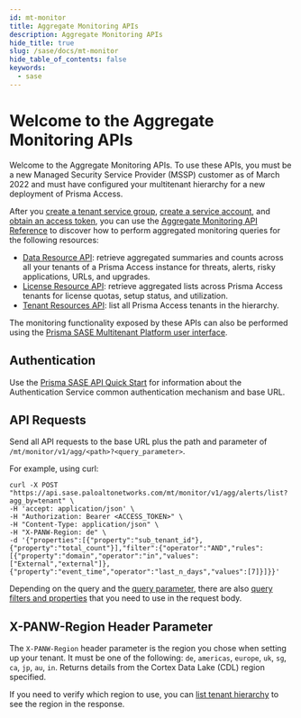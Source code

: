 ```yaml
---
id: mt-monitor
title: Aggregate Monitoring APIs
description: Aggregate Monitoring APIs
hide_title: true
slug: /sase/docs/mt-monitor
hide_table_of_contents: false
keywords:
  - sase
---
```


# Welcome to the Aggregate Monitoring APIs

Welcome to the Aggregate Monitoring APIs. To use these APIs, you must be a new Managed
Security Service Provider (MSSP) customer as of March 2022 and must have configured your multitenant
hierarchy for a new deployment of Prisma Access.

After you [create a tenant service group](/sase/docs/tenant-service-groups),
[create a service account](/sase/docs/service-accounts),
and [obtain an access token](/sase/docs/access-tokens),
you can use the [Aggregate Monitoring API Reference](/sase/api/mt-monitor) to discover how to
perform aggregated monitoring queries for the following resources:

- [Data Resource API](/sase/api/mt-monitor/data-resource-api): retrieve aggregated summaries and counts
  across all your tenants of a Prisma Access instance for threats, alerts, risky applications, URLs,
  and upgrades.
- [License Resource API](/sase/api/mt-monitor/license-resource-api): retrieve aggregated lists across
  Prisma Access tenants for license quotas, setup status, and utilization.
- [Tenant Resources API](/sase/api/mt-monitor/tenant-resources-api): list all Prisma Access tenants in
  the hierarchy.

The monitoring functionality exposed by these APIs can also be performed using the [Prisma SASE
Multitenant Platform user
interface](https://docs.paloaltonetworks.com/sase/prisma-sase-multitenant-platform/monitor-tenants).

## Authentication

Use the [Prisma SASE API Quick Start](/sase/docs/getstarted) for information about the Authentication Service
common authentication mechanism and base URL.

## API Requests

Send all API requests to the base URL plus the path and parameter of
`/mt/monitor/v1/agg/<path>?<query_parameter>`.

For example, using curl:

    curl -X POST "https://api.sase.paloaltonetworks.com/mt/monitor/v1/agg/alerts/list?agg_by=tenant" \
    -H 'accept: application/json' \
    -H "Authorization: Bearer <ACCESS_TOKEN>" \
    -H "Content-Type: application/json" \
    -H "X-PANW-Region: de" \
    -d '{"properties":[{"property":"sub_tenant_id"},{"property":"total_count"}],"filter":{"operator":"AND","rules":[{"property":"domain","operator":"in","values":["External","external"]},{"property":"event_time","operator":"last_n_days","values":[7]}]}}'

Depending on the query and the [query parameter](/sase/docs/parameters), there are also [query
filters and properties](/sase/docs/filters) that you need to use in the request body.

## X-PANW-Region Header Parameter

The `X-PANW-Region` header parameter is the region you chose when setting up your tenant. It must be one of the following: `de`, `americas`, `europe`, `uk`, `sg`, `ca`, `jp`, `au`, `in`. Returns details from the Cortex Data Lake (CDL) region specified.

If you need to verify which region to use, you can [list tenant hierarchy](/sase/api/mt-monitor/get-mt-monitor-v-1-agg-custom-tenant-hierarchy) to see the region in the response.
